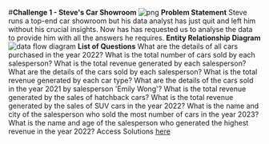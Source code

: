 #**Challenge 1 - Steve's Car Showroom**
![png](https://github.com/Divyansh-96/Steel-Data/assets/140514612/886f122d-487d-49fa-b2b4-ada67643766f)
**Problem Statement**
Steve runs a top-end car showroom but his data analyst has just quit and left him without his crucial insights. Now has has requested us to analyse the data to provide him with all the answers he requires.
**Entity Relationship Diagram**
![data flow diagram](https://github.com/Divyansh-96/Steel-Data/assets/140514612/f0cbea0b-9050-447c-aeaf-003ccb09497a)
**List of Questions**
What are the details of all cars purchased in the year 2022?
What is the total number of cars sold by each salesperson?
What is the total revenue generated by each salesperson?
What are the details of the cars sold by each salesperson?
What is the total revenue generated by each car type?
What are the details of the cars sold in the year 2021 by salesperson 'Emily Wong'?
What is the total revenue generated by the sales of hatchback cars?
What is the total revenue generated by the sales of SUV cars in the year 2022?
What is the name and city of the salesperson who sold the most number of cars in the year 2023?
What is the name and age of the salesperson who generated the highest revenue in the year 2022?
Access Solutions [here](https://github.com/Divyansh-96/Steel-Data/blob/main/Steve's%20Showroom%20SQL%20Query.sql%20(Challenge-%201))
